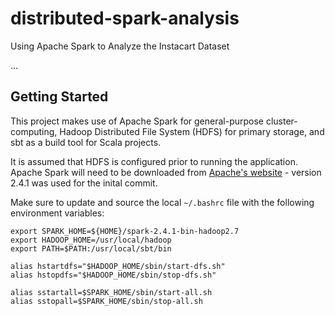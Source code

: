 # distributed-spark-analysis
Using Apache Spark to Analyze the Instacart Dataset

...

## Getting Started

This project makes use of Apache Spark for general-purpose cluster-computing, Hadoop Distributed File System (HDFS) for primary storage, and sbt as a build tool for Scala projects.

It is assumed that HDFS is configured prior to running the application. Apache Spark will need to be downloaded from [Apache's website](https://spark.apache.org/downloads.html) - version 2.4.1 was used for the inital commit.  

Make sure to update and source the local `~/.bashrc` file with the following environment variables: 

```
export SPARK_HOME=${HOME}/spark-2.4.1-bin-hadoop2.7
export HADOOP_HOME=/usr/local/hadoop
export PATH=$PATH:/usr/local/sbt/bin

alias hstartdfs="$HADOOP_HOME/sbin/start-dfs.sh"
alias hstopdfs="$HADOOP_HOME/sbin/stop-dfs.sh"

alias sstartall=$SPARK_HOME/sbin/start-all.sh
alias sstopall=$SPARK_HOME/sbin/stop-all.sh
```
